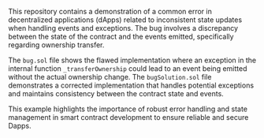This repository contains a demonstration of a common error in decentralized applications (dApps) related to inconsistent state updates when handling events and exceptions. The bug involves a discrepancy between the state of the contract and the events emitted, specifically regarding ownership transfer.

The `bug.sol` file shows the flawed implementation where an exception in the internal function `_transferOwnership` could lead to an event being emitted without the actual ownership change. The `bugSolution.sol` file demonstrates a corrected implementation that handles potential exceptions and maintains consistency between the contract state and events.

This example highlights the importance of robust error handling and state management in smart contract development to ensure reliable and secure Dapps.